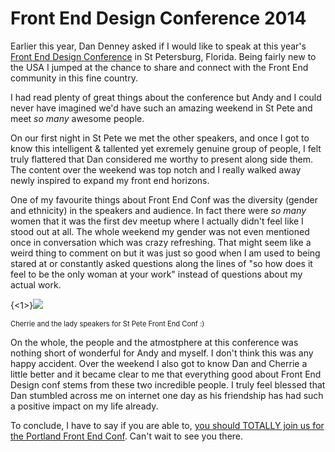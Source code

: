 
# Front End Design Conference 2014

Earlier this year, Dan Denney asked if I would like to speak at this year's [Front End Design Conference](http://frontenddesignconference.com/) in St Petersburg, Florida. Being fairly new to the USA I jumped at the chance to share and connect with the Front End community in this fine country.

I had read plenty of great things about the conference but Andy and I could never have imagined we'd have such an amazing weekend in St Pete and meet *so many* awesome people.

On our first night in St Pete we met the other speakers, and once I got to know this intelligent & tallented yet exremely genuine group of people, I felt truly flattered that Dan considered me worthy to present along side them. The content over the weekend was top notch and I really walked away newly inspired to expand my front end horizons.

One of my favourite things about Front End Conf was the diversity (gender and ethnicity) in the speakers and audience. In fact there were *so many* women that it was the first dev meetup where I actually didn't feel like I stood out at all. The whole weekend my gender was not even mentioned once in conversation which was crazy refreshing. That might seem like a weird thing to comment on but it was just so good when I am used to being stared at or constantly asked questions along the lines of "so how does it feel to be the only woman at your work" instead of questions about my actual work.

{<1>}![](/content/images/2014/Jul/Bs6vacVCYAMJ8Ku.jpg)

<span style="font-size: 0.8em; margin-top: -30px"> Cherrie and the lady speakers for St Pete Front End Conf :)</span>

On the whole, the people and the atmostphere at this conference was nothing short of wonderful for Andy and myself. I don't think this was any happy accident. Over the weekend I also got to know Dan and Cherrie a little better and it became clear to me that everything good about Front End Design conf stems from these two incredible people. I truly feel blessed that Dan stumbled across me on internet one day as his friendship has had such a positive impact on my life already.

To conclude, I have to say if you are able to, [you should TOTALLY join us for the Portland Front End Conf](http://frontenddesignconference.com/portland). Can't wait to see you there.

